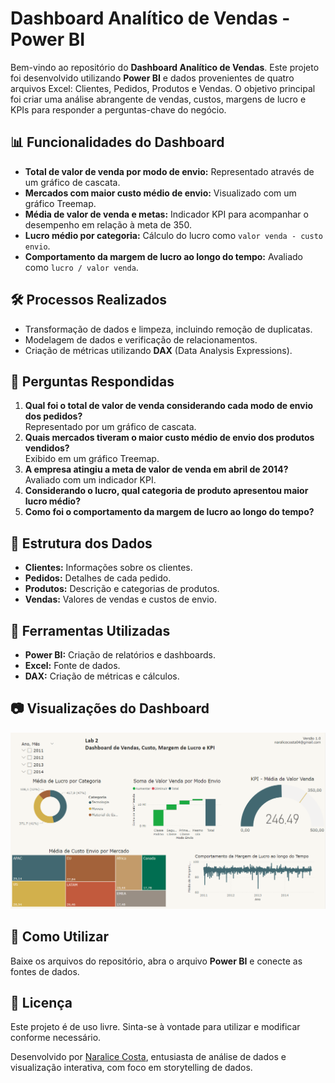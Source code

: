 <!DOCTYPE html>
<html lang="en">
<head>
  <meta charset="UTF-8">
  <meta name="viewport" content="width=device-width, initial-scale=1.0">
</head>
<body>
  <div class="container">
    <h1>Dashboard Analítico de Vendas - Power BI</h1>
    <p>Bem-vindo ao repositório do <strong>Dashboard Analítico de Vendas</strong>. Este projeto foi desenvolvido utilizando <strong>Power BI</strong> e dados provenientes de quatro arquivos Excel: Clientes, Pedidos, Produtos e Vendas. O objetivo principal foi criar uma análise abrangente de vendas, custos, margens de lucro e KPIs para responder a perguntas-chave do negócio.</p>
    <h2>📊 Funcionalidades do Dashboard</h2>
    <ul>
      <li><strong>Total de valor de venda por modo de envio:</strong> Representado através de um gráfico de cascata.</li>
      <li><strong>Mercados com maior custo médio de envio:</strong> Visualizado com um gráfico Treemap.</li>
      <li><strong>Média de valor de venda e metas:</strong> Indicador KPI para acompanhar o desempenho em relação à meta de 350.</li>
      <li><strong>Lucro médio por categoria:</strong> Cálculo do lucro como <code>valor venda - custo envio</code>.</li>
      <li><strong>Comportamento da margem de lucro ao longo do tempo:</strong> Avaliado como <code>lucro / valor venda</code>.</li>
    </ul>
    <h2>🛠️ Processos Realizados</h2>
    <ul>
      <li>Transformação de dados e limpeza, incluindo remoção de duplicatas.</li>
      <li>Modelagem de dados e verificação de relacionamentos.</li>
      <li>Criação de métricas utilizando <strong>DAX</strong> (Data Analysis Expressions).</li>
    </ul>
    <h2>🧐 Perguntas Respondidas</h2>
    <ol>
      <li><strong>Qual foi o total de valor de venda considerando cada modo de envio dos pedidos?</strong><br> Representado por um gráfico de cascata.</li>
      <li><strong>Quais mercados tiveram o maior custo médio de envio dos produtos vendidos?</strong><br> Exibido em um gráfico Treemap.</li>
      <li><strong>A empresa atingiu a meta de valor de venda em abril de 2014?</strong><br> Avaliado com um indicador KPI.</li>
      <li><strong>Considerando o lucro, qual categoria de produto apresentou maior lucro médio?</strong></li>
      <li><strong>Como foi o comportamento da margem de lucro ao longo do tempo?</strong></li>
    </ol>
    <h2>📂 Estrutura dos Dados</h2>
    <ul>
      <li><strong>Clientes:</strong> Informações sobre os clientes.</li>
      <li><strong>Pedidos:</strong> Detalhes de cada pedido.</li>
      <li><strong>Produtos:</strong> Descrição e categorias de produtos.</li>
      <li><strong>Vendas:</strong> Valores de vendas e custos de envio.</li>
    </ul>
    <h2>📌 Ferramentas Utilizadas</h2>
    <ul>
      <li><strong>Power BI:</strong> Criação de relatórios e dashboards.</li>
      <li><strong>Excel:</strong> Fonte de dados.</li>
      <li><strong>DAX:</strong> Criação de métricas e cálculos.</li>
    </ul>
    <h2>📷 Visualizações do Dashboard</h2>
    <img src="https://github.com/naralicecosta/lab2-dashboardDeVendasCustoMargemdeLucroeKPI/blob/main/image/imgdash.png" >
    <h2>🚀 Como Utilizar</h2>
    <p>Baixe os arquivos do repositório, abra o arquivo <strong>Power BI</strong> e conecte as fontes de dados.</p>
    <h2>📄 Licença</h2>
    <p>Este projeto é de uso livre. Sinta-se à vontade para utilizar e modificar conforme necessário.</p>
    <footer>
      <p>Desenvolvido por <a href="https://github.com/naralicecosta">Naralice Costa</a>, entusiasta de análise de dados e visualização interativa, com foco em storytelling de dados.</p>
    </footer>
  </div>
</body>
</html>
